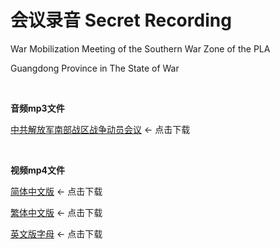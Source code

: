 # 会议录音 Secret Recording

War Mobilization Meeting of the Southern War Zone of the PLA

Guangdong Province in The State of War

&nbsp;

**音频mp3文件**

[中共解放军南部战区战争动员会议](https://drive.google.com/file/d/1WfvyxbWZHE9kEe2i-wiXbjPvyAhC_uW7/view?usp=sharing)    <- 点击下载

&nbsp;

**视频mp4文件**

[简体中文版](https://drive.google.com/file/d/1pTBJB6aCr27VYBww6lZfLIsMD4gi-ujf/view?usp=sharing)    <- 点击下载


[繁体中文版](https://drive.google.com/file/d/1U6ZT2epMyfGomh_JXmQir0tVx8f86HM1/view?usp=sharing)    <- 点击下载


[英文版字母](https://drive.google.com/file/d/1r1M_4hoPsMyEnY24S3GAdSrhHcyTcDyA/view)    <- 点击下载
